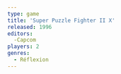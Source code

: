 ```yaml
---
type: game
title: 'Super Puzzle Fighter II X'
released: 1996
editors: 
  -Capcom
players: 2
genres:
  - Réflexion
---
```

